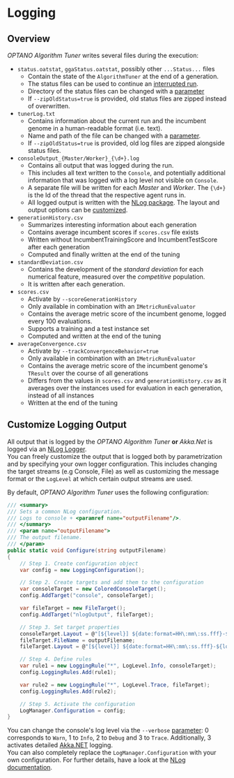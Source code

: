 # Logging

## Overview

_OPTANO Algorithm Tuner_ writes several files during the execution:

- `status.oatstat`, `ggaStatus.oatstat`, possibly other `...Status...` files
    - Contain the state of the `AlgorithmTuner` at the end of a generation.
    - The status files can be used to continue an [interrupted run](../userDoc/statusdump.md).
    - Directory of the status files can be changed with a [parameter](../userDoc/parameters.md)
    - If `--zipOldStatus=true` is provided, old status files are zipped instead of overwritten.
- `tunerLog.txt`
    - Contains information about the current run and the incumbent genome in a human-readable format (i.e. text).
    - Name and path of the file can be changed with a [parameter](../userDoc/parameters.md).
    - If `--zipOldStatus=true` is provided, old log files are zipped alongside status files.
- `consoleOutput_{Master/Worker}_{\d+}.log`
    - Contains all output that was logged during the run.
    - This includes all text written to the `Console`, and potentially additional information that was logged with a log level not visible on `Console`.
    - A separate file will be written for each _Master_ and _Worker_. The `{\d+}` is the Id of the thread that the respective agent runs in.
    - All logged output is written with the [NLog package](https://www.nuget.org/packages/NLog/). The layout and output options can be [customized](#customize-output).
- `generationHistory.csv`
    - Summarizes interesting information about each generation
    - Contains average incumbent scores if `scores.csv` file exists
	- Written without IncumbentTrainingScore and IncumbentTestScore after each generation
    - Computed and finally written at the end of the tuning
- `standardDeviation.csv`
    - Contains the development of the _standard deviation_ for each numerical feature, measured over the _competitive_ population.
    - It is written after each generation.
- `scores.csv`
    - Activate by `--scoreGenerationHistory`
    - Only available in combination with an `IMetricRunEvaluator`
    - Contains the average metric score of the incumbent genome, logged every 100 evaluations.
    - Supports a training and a test instance set
    - Computed and written at the end of the tuning
- `averageConvergence.csv`
    - Activate by `--trackConvergenceBehavior=true`	 
    - Only available in combination with an `IMetricRunEvaluator`
    - Contains the average metric score of the incumbent genome's `TResult` over the course of all generations
    - Differs from the values in `scores.csv` and `generationHistory.csv` as it averages over the instances used for evaluation in each generation, instead of all instances
    - Written at the end of the tuning

## <a id="customize-output"></a>Customize Logging Output
All output that is logged by the _OPTANO Algorithm Tuner_ **or** _Akka\.Net_ is logged via an [NLog Logger](http://nlog-project.org/).</br>
You can freely customize the output that is logged both by parametrization and by specifying your own logger configuration. This includes changing the target streams (e.g Console, File) as well as customizing the message format or the `LogLevel` at which certain output streams are used.

By default, _OPTANO Algorithm Tuner_ uses the following configuration:

```csharp
/// <summary>
/// Sets a common NLog configuration.
/// Logs to console + <paramref name="outputFilename"/>.
/// </summary>
/// <param name="outputFilename">
/// The output filename.
/// </param>
public static void Configure(string outputFilename)
{
    // Step 1. Create configuration object 
    var config = new LoggingConfiguration();

    // Step 2. Create targets and add them to the configuration 
    var consoleTarget = new ColoredConsoleTarget();
    config.AddTarget("console", consoleTarget);

    var fileTarget = new FileTarget();
    config.AddTarget("nlogOutput", fileTarget);

    // Step 3. Set target properties 
    consoleTarget.Layout = @"[${level}] ${date:format=HH\:mm\:ss.fff}-${logger}: ${message}";
    fileTarget.FileName = outputFilename;
    fileTarget.Layout = @"[${level}] ${date:format=HH\:mm\:ss.fff}-${logger}: ${message}";

    // Step 4. Define rules
    var rule1 = new LoggingRule("*", LogLevel.Info, consoleTarget);
    config.LoggingRules.Add(rule1);

    var rule2 = new LoggingRule("*", LogLevel.Trace, fileTarget);
    config.LoggingRules.Add(rule2);

    // Step 5. Activate the configuration
    LogManager.Configuration = config;
}
```

You can change the console's log level via the `--verbose` [parameter](../userDoc/parameters.md#master-output-parameters): 0 corresponds to `Warn`, 1 to `Info`, 2 to `Debug` and 3 to `Trace`. Additionally, 3 activates  detailed [Akka.NET](http://getakka.net/) logging.<br/>
You can also completely replace the `LogManager.Configuration` with your own configuration. For further details, have a look at the [NLog documentation](https://github.com/nlog/NLog/wiki/Configuration-API).